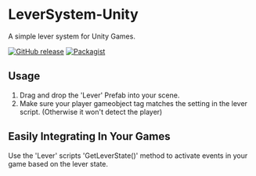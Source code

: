 # LeverSystem-Unity
A simple lever system for Unity Games.

[![GitHub release](https://img.shields.io/badge/Build-1.0-brightgreen.svg)](https://github.com/DuckBoss/LeverSystem-Unity/releases/latest)
[![Packagist](https://img.shields.io/badge/License-MIT-blue.svg)](https://github.com/DuckBoss/LeverSystem-Unity/blob/master/LICENSE)


## Usage
1) Drag and drop the 'Lever' Prefab into your scene.
2) Make sure your player gameobject tag matches the setting in the lever script. (Otherwise it won't detect the player)

## Easily Integrating In Your Games
Use the 'Lever' scripts 'GetLeverState()' method to activate events in your game based on the lever state.
